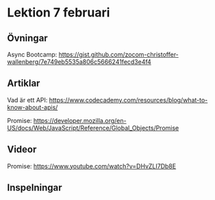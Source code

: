 # Lektion 7 februari

## Övningar

Async Bootcamp: https://gist.github.com/zocom-christoffer-wallenberg/7e749eb5535a806c5666241fecd3e4f4

## Artiklar

Vad är ett API: https://www.codecademy.com/resources/blog/what-to-know-about-apis/

Promise: https://developer.mozilla.org/en-US/docs/Web/JavaScript/Reference/Global_Objects/Promise

## Videor

Promise: https://www.youtube.com/watch?v=DHvZLI7Db8E

## Inspelningar